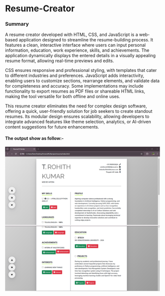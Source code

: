 <h1>
  Resume-Creator
</h1>
<h3>
  Summary 
</h3>
<p>
  A resume creator developed with HTML, CSS, and JavaScript is a web-based application designed to streamline the resume-building process. It features a clean, interactive interface where users can input personal information, education, work experience, skills, and achievements. The application dynamically displays the entered details in a visually appealing resume format, allowing real-time previews and edits.

CSS ensures responsive and professional styling, with templates that cater to different industries and preferences. JavaScript adds interactivity, enabling users to customize sections, rearrange elements, and validate data for completeness and accuracy. Some implementations may include functionality to export resumes as PDF files or shareable HTML links, making the tool versatile for both offline and online uses.

This resume creator eliminates the need for complex design software, offering a quick, user-friendly solution for job seekers to create standout resumes. Its modular design ensures scalability, allowing developers to integrate advanced features like theme selection, analytics, or AI-driven content suggestions for future enhancements.
</p>
<h4>
  The output show as follow:-
</h4>
<img src = "output1.png">
<img src = "output2.png">
